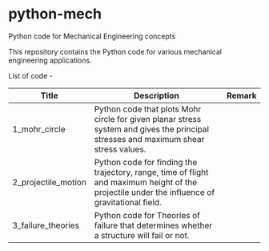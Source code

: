 # python-mech

Python code for Mechanical Engineering concepts

This repository contains the Python code for various mechanical engineering applications.

List of code - 

| Title         | Description    | Remark |
| ------------- | -------------- | ------ |
|1_mohr_circle |Python code that plots Mohr circle for given planar stress system and gives the principal stresses and maximum shear stress values.|        |
|2_projectile_motion |Python code for finding the trajectory, range, time of flight and maximum height of the projectile under the influence of gravitational field.|        |
|3_failure_theories |Python code for Theories of failure that determines whether a structure will fail or not. |        |
